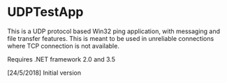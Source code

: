 # UDPTestApp

This is a UDP protocol based Win32 ping application, with messaging and file transfer features. This is meant to be used in unreliable connections where TCP connection is not available.

Requires .NET framework 2.0 and 3.5

[24/5/2018] Initial version

